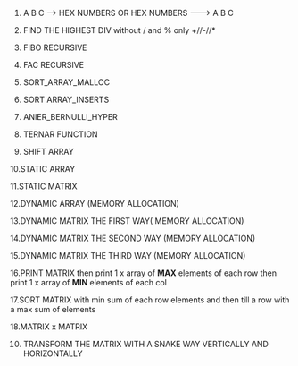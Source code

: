 1. A B C --> HEX NUMBERS OR HEX NUMBERS ---> A B C
 
2. FIND THE HIGHEST DIV without / and % only +//-//* 
 
3. FIBO RECURSIVE

4. FAC RECURSIVE

5. SORT_ARRAY_MALLOC

6. SORT ARRAY_INSERTS

7. ANIER_BERNULLI_HYPER

8. TERNAR FUNCTION

9. SHIFT ARRAY

10.STATIC ARRAY

11.STATIC MATRIX

12.DYNAMIC ARRAY (MEMORY ALLOCATION)

13.DYNAMIC MATRIX THE FIRST WAY( MEMORY ALLOCATION)

14.DYNAMIC MATRIX THE SECOND WAY (MEMORY ALLOCATION)

15.DYNAMIC MATRIX THE THIRD WAY (MEMORY ALLOCATION)

16.PRINT MATRIX then print 1 x array of **MAX** elements of each row then print 1 x array of **MIN** elements of each col

17.SORT MATRIX with min sum of each row elements and then till a row with a max sum of elements

18.MATRIX x MATRIX

10. TRANSFORM THE MATRIX WITH A SNAKE WAY VERTICALLY AND HORIZONTALLY
